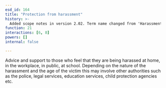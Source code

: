```yaml
---
esd_id: 164
title: "Protection from harassment"
history: >-
  Added scope notes in version 2.02. Term name changed from 'Harassment help' to 'Social services - harassment - advice and support' in version 3.00. Name changed to 'Protection from harassment' in version 4.00.
function: 21
interactions: [6, 8]
powers: []
internal: false

---
```


Advice and support to those who feel that they are being harassed at home, in the workplace, in public, at school.  Depending on the nature of the harassment and the age of the victim this may involve other authorities such as the police, legal services, education services, child protection agencies etc.

